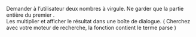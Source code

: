 Demander à l’utilisateur deux nombres à virgule. Ne garder que la partie entière du premier .  
Les multiplier et afficher le résultat dans une boîte de dialogue. ( Cherchez avec votre moteur de recherche, 
la fonction contient le terme parse )